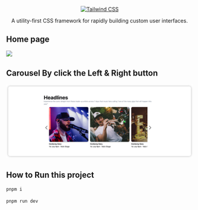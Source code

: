 <!--
 * @Date: 2023-07-19 14:32:30
 * @Author: Bruce Hsu
 * @Description: 
-->
<p align="center">
  <a href="https://tailwindcss.com" target="_blank">
    <picture>
      <source media="(prefers-color-scheme: dark)" srcset="https://raw.githubusercontent.com/tailwindlabs/tailwindcss/HEAD/.github/logo-dark.svg">
      <source media="(prefers-color-scheme: light)" srcset="https://raw.githubusercontent.com/tailwindlabs/tailwindcss/HEAD/.github/logo-light.svg">
      <img alt="Tailwind CSS" src="https://raw.githubusercontent.com/tailwindlabs/tailwindcss/HEAD/.github/logo-light.svg" width="350" height="70" style="max-width: 100%;">
    </picture>
  </a>
</p>

<p align="center">
    A utility-first CSS framework for rapidly building custom user interfaces.
</p>

## Home page

<img src="./images/home.png">

## Carousel By click the Left & Right button

<img src="./images/carousel.png">

## How to Run this project

```
pnpm i 

pnpm run dev
```